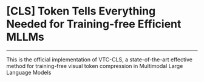 # [CLS] Token Tells Everything Needed for Training-free Efficient MLLMs
-------------
This is the official implementation of VTC-CLS, a state-of-the-art effective method for training-free visual token compression in Multimodal Large Language Models